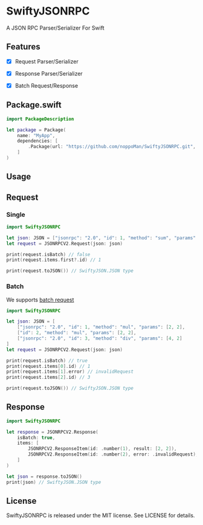 # SwiftyJSONRPC
A JSON RPC Parser/Serializer For Swift

## Features
- [x] Request Parser/Serializer
- [x] Response Parser/Serializer
- [x] Batch Request/Response


## Package.swift
```swift
import PackageDescription

let package = Package(
    name: "MyApp",
    dependencies: [
        .Package(url: "https://github.com/noppoMan/SwiftyJSONRPC.git", majorVersion: 0, minor: 1),
    ]
)
```

## Usage

## Request

### Single

```swift
import SwiftyJSONRPC

let json: JSON = ["jsonrpc": "2.0", "id": 1, "method": "sum", "params": [1, 1]]
let request = JSONRPCV2.Request(json: json)

print(request.isBatch) // false
print(request.items.first?.id) // 1

print(request.toJSON()) // SwiftyJSON.JSON type
```

### Batch

We supports [batch request](http://www.jsonrpc.org/specification#batch)

```swift
import SwiftyJSONRPC

let json: JSON = [
    ["jsonrpc": "2.0", "id": 1, "method": "mul", "params": [2, 2],
    ["id": 2, "method": "mul", "params": [2, 2],
    ["jsonrpc": "2.0", "id": 3, "method": "div", "params": [4, 2]
]
let request = JSONRPCV2.Request(json: json)

print(request.isBatch) // true
print(request.items[0].id) // 1
print(request.items[1].error) // invalidRequest
print(request.items[2].id) // 3

print(request.toJSON()) // SwiftyJSON.JSON type
```

## Response

```swift
import SwiftyJSONRPC

let response = JSONRPCV2.Response(
    isBatch: true,
    items: [
        JSONRPCV2.ResponseItem(id: .number(1), result: [2, 2]),
        JSONRPCV2.ResponseItem(id: .number(2), error: .invalidRequest),
    ]
)

let json = response.toJSON()
print(json) // SwiftyJSON.JSON type
```

## License
SwiftyJSONRPC is released under the MIT license. See LICENSE for details.
